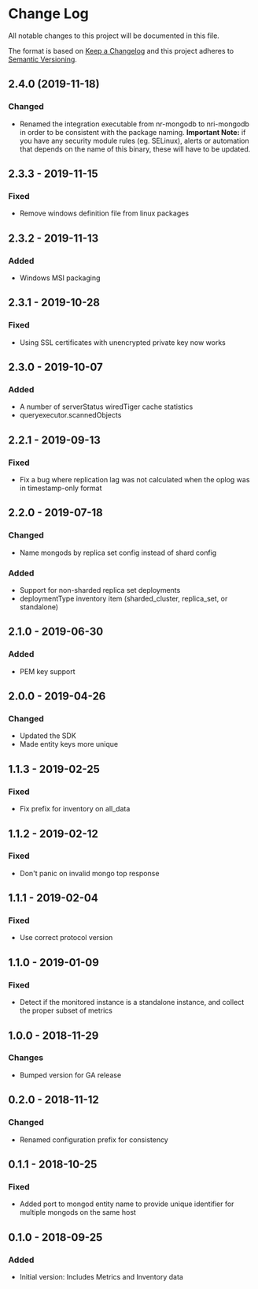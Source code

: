 # Change Log

All notable changes to this project will be documented in this file.

The format is based on [Keep a Changelog](http://keepachangelog.com/)
and this project adheres to [Semantic Versioning](http://semver.org/).

## 2.4.0 (2019-11-18)
### Changed
- Renamed the integration executable from nr-mongodb to nri-mongodb in order to be consistent with the package naming. **Important Note:** if you have any security module rules (eg. SELinux), alerts or automation that depends on the name of this binary, these will have to be updated.
## 2.3.3 - 2019-11-15
### Fixed
- Remove windows definition file from linux packages

## 2.3.2 - 2019-11-13
### Added
- Windows MSI packaging
 
## 2.3.1 - 2019-10-28
### Fixed
- Using SSL certificates with unencrypted private key now works

## 2.3.0 - 2019-10-07
### Added
- A number of serverStatus wiredTiger cache statistics
- queryexecutor.scannedObjects

## 2.2.1 - 2019-09-13
### Fixed
- Fix a bug where replication lag was not calculated when the oplog was in timestamp-only format

## 2.2.0 - 2019-07-18
### Changed
- Name mongods by replica set config instead of shard config
### Added
- Support for non-sharded replica set deployments
- deploymentType inventory item (sharded_cluster, replica_set, or standalone)

## 2.1.0 - 2019-06-30
### Added
- PEM key support

## 2.0.0 - 2019-04-26
### Changed
- Updated the SDK
- Made entity keys more unique

## 1.1.3 - 2019-02-25
### Fixed 
- Fix prefix for inventory on all_data

## 1.1.2 - 2019-02-12
### Fixed 
- Don't panic on invalid mongo top response

## 1.1.1 - 2019-02-04
### Fixed 
- Use correct protocol version

## 1.1.0 - 2019-01-09
### Fixed 
- Detect if the monitored instance is a standalone instance, and collect the proper subset of metrics

## 1.0.0 - 2018-11-29
### Changes
- Bumped version for GA release 

## 0.2.0 - 2018-11-12
### Changed
- Renamed configuration prefix for consistency

## 0.1.1 - 2018-10-25
### Fixed
- Added port to mongod entity name to provide unique identifier for multiple mongods on the same host

## 0.1.0 - 2018-09-25
### Added
- Initial version: Includes Metrics and Inventory data
